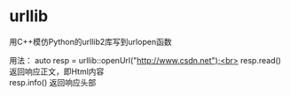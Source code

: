 # urllib

用C++模仿Python的urllib2库写到urlopen函数

用法：
auto resp = urllib::openUrl("http://www.csdn.net");<br>
resp.read()     返回响应正文，即Html内容<br>
resp.info()     返回响应头部<br>
